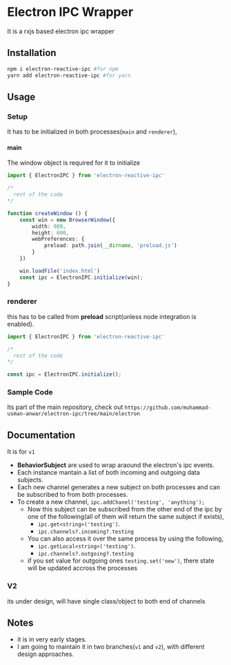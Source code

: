 # Electron IPC Wrapper

It is a rxjs based electron ipc wrapper

## Installation

```bash
npm i electron-reactive-ipc #for npm
yarn add electron-reactive-ipc #for yarn
```

## Usage

### Setup
It has to be initialized in both processes(`main` and `renderer`),

#### main
The window object is required for it to initialize
```ts
import { ElectronIPC } from 'electron-reactive-ipc'

/*
  rest of the code
*/

function createWindow () {
    const win = new BrowserWindow({
        width: 800,
        height: 600,
        webPreferences: {
            preload: path.join(__dirname, 'preload.js')
        }
    })

    win.loadFile('index.html')
    const ipc = ElectronIPC.initialize(win);
}

```

### renderer
this has to be called from __preload__ script(unless node integration is enabled).
```ts
import { ElectronIPC } from 'electron-reactive-ipc'

/*
  rest of the code
*/

const ipc = ElectronIPC.initialize();
```

### Sample Code
Its part of the main repository, check out `https://github.com/muhammad-usman-anwar/electron-ipc/tree/main/electron`

## Documentation
It is for `v1`

- __BehaviorSubject__ are used to wrap araound the electron's ipc events.
- Each instance mantain a list of both incoming and outgoing data subjects.
- Each new channel generates a new subject on both processes and can be subscribed to from both processes.
- To create a new channel, `ipc.addChanel('testing', 'anything');`
    - Now this subject can be subscribed from the other end of the ipc by one of the following(all of them will return the same subject if exists),
        - `ipc.get<string>('testing')`.
        - `ipc.channels?.incoming?.testing`
    - You can also access it over the same process by using the following,
        - `ipc.getLocal<string>('testing')`.
        - `ipc.channels?.outgoing?.testing`
    - if you set value for outgoing ones `testing.set('new')`, there state will be updated accross the processes

 ### V2
 its under design, will have single class/object to both end of channels
## Notes

- it is in very early stages.
- I am going to maintain it in two branches(`v1` and `v2`), with different design approaches.
